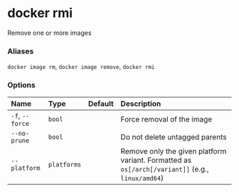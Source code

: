 # docker rmi

<!---MARKER_GEN_START-->
Remove one or more images

### Aliases

`docker image rm`, `docker image remove`, `docker rmi`

### Options

| Name            | Type        | Default | Description                                                                                      |
|:----------------|:------------|:--------|:-------------------------------------------------------------------------------------------------|
| `-f`, `--force` | `bool`      |         | Force removal of the image                                                                       |
| `--no-prune`    | `bool`      |         | Do not delete untagged parents                                                                   |
| `--platform`    | `platforms` |         | Remove only the given platform variant. Formatted as `os[/arch[/variant]]` (e.g., `linux/amd64`) |


<!---MARKER_GEN_END-->

